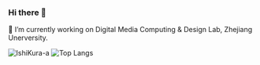 ### Hi there 👋

<!--
**IshiKura-a/IshiKura-a** is a ✨ _special_ ✨ repository because its `README.md` (this file) appears on your GitHub profile.

Here are some ideas to get you started:

- 🔭 I’m currently working on ...
- 🌱 I’m currently learning ...
- 👯 I’m looking to collaborate on ...
- 🤔 I’m looking for help with ...
- 💬 Ask me about ...
- 📫 How to reach me: ...
- 😄 Pronouns: ...
- ⚡ Fun fact: ...
-->
🔭 I’m currently working on Digital Media Computing & Design Lab, Zhejiang Unerversity.  

![IshiKura-a](https://github-readme-stats.vercel.app/api?username=IshiKura-a&count_private=true) ![Top Langs](https://github-readme-stats.vercel.app/api/top-langs/?username=IshiKura-a&layout=compact&hide_border=true&langs_count=8&hide=html,css,less,ejs,scss,makefile,jupyter%20notebook)

